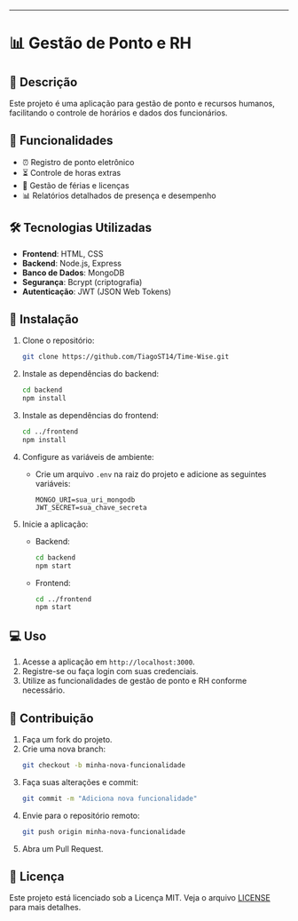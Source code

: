 
---

# 📊 Gestão de Ponto e RH

## 📝 Descrição
Este projeto é uma aplicação para gestão de ponto e recursos humanos, facilitando o controle de horários e dados dos funcionários.

## 🌟 Funcionalidades
- ⏰ Registro de ponto eletrônico
- ⏳ Controle de horas extras
- 🌴 Gestão de férias e licenças
- 📊 Relatórios detalhados de presença e desempenho

## 🛠️ Tecnologias Utilizadas
- **Frontend**: HTML, CSS 
- **Backend**: Node.js, Express
- **Banco de Dados**: MongoDB
- **Segurança**: Bcrypt (criptografia)
- **Autenticação**: JWT (JSON Web Tokens)

## 🚀 Instalação
1. Clone o repositório:
   ```bash
   git clone https://github.com/TiagoST14/Time-Wise.git
   ```

2. Instale as dependências do backend:
   ```bash
   cd backend
   npm install
   ```

3. Instale as dependências do frontend:
   ```bash
   cd ../frontend
   npm install
   ```

4. Configure as variáveis de ambiente:
   - Crie um arquivo `.env` na raiz do projeto e adicione as seguintes variáveis:
     ```env
     MONGO_URI=sua_uri_mongodb
     JWT_SECRET=sua_chave_secreta
     ```

5. Inicie a aplicação:
   - Backend:
     ```bash
     cd backend
     npm start
     ```
   - Frontend:
     ```bash
     cd ../frontend
     npm start
     ```

## 💻 Uso
1. Acesse a aplicação em `http://localhost:3000`.
2. Registre-se ou faça login com suas credenciais.
3. Utilize as funcionalidades de gestão de ponto e RH conforme necessário.

## 🤝 Contribuição
1. Faça um fork do projeto.
2. Crie uma nova branch:
   ```bash
   git checkout -b minha-nova-funcionalidade
   ```
3. Faça suas alterações e commit:
   ```bash
   git commit -m "Adiciona nova funcionalidade"
   ```
4. Envie para o repositório remoto:
   ```bash
   git push origin minha-nova-funcionalidade
   ```
5. Abra um Pull Request.

## 📜 Licença
Este projeto está licenciado sob a Licença MIT. Veja o arquivo [LICENSE](LICENSE) para mais detalhes.
